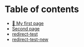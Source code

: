 # Table of contents

* [🤖 My first page](README.md)
* [Second page](second-page.md)
* [redirect-test](redirect-test.md)
* [redirect-test-new](redirect-test-new.md)
